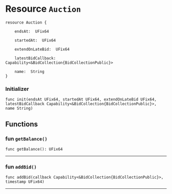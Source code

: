 # Resource `Auction`

```cadence
resource Auction {

    endsAt:  UFix64

    startedAt:  UFix64

    extendOnLateBid:  UFix64

    latestBidCallback:  Capability<&BidCollection{BidCollectionPublic}>

    name:  String
}
```


### Initializer

```cadence
func init(endsAt UFix64, startedAt UFix64, extendOnLateBid UFix64, latestBidCallback Capability<&BidCollection{BidCollectionPublic}>, name String)
```


## Functions

### fun `getBalance()`

```cadence
func getBalance(): UFix64
```

---

### fun `addBid()`

```cadence
func addBid(callback Capability<&BidCollection{BidCollectionPublic}>, timestamp UFix64)
```

---
